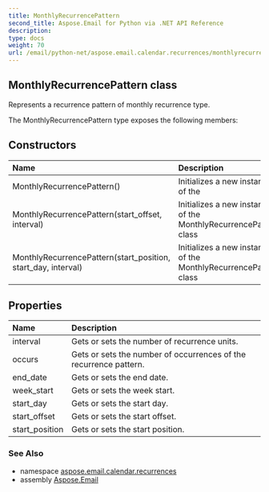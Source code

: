 ```yaml
---
title: MonthlyRecurrencePattern
second_title: Aspose.Email for Python via .NET API Reference
description: 
type: docs
weight: 70
url: /email/python-net/aspose.email.calendar.recurrences/monthlyrecurrencepattern/
---
```


## MonthlyRecurrencePattern class

Represents a recurrence pattern of monthly recurrence type.

The MonthlyRecurrencePattern type exposes the following members:
## Constructors
| Name | Description |
| :- | :- |
|MonthlyRecurrencePattern()|Initializes a new instance of the|
|MonthlyRecurrencePattern(start_offset, interval)|Initializes a new instance of the MonthlyRecurrencePattern class|
|MonthlyRecurrencePattern(start_position, start_day, interval)|Initializes a new instance of the MonthlyRecurrencePattern class|
## Properties
| Name | Description |
| :- | :- |
|interval|Gets or sets the number of recurrence units.|
|occurs|Gets or sets the number of occurrences of the recurrence pattern.|
|end_date|Gets or sets the end date.|
|week_start|Gets or sets the week start.|
|start_day|Gets or sets the start day.|
|start_offset|Gets or sets the start offset.|
|start_position|Gets or sets the start position.|

### See Also

* namespace [aspose.email.calendar.recurrences](/email/python-net/aspose.email.calendar.recurrences/)
* assembly [Aspose.Email](/slides/python-net/)

